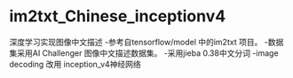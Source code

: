 # im2txt_Chinese_inceptionv4
深度学习实现图像中文描述
-参考自tensorflow/model 中的im2txt 项目。
-数据集采用AI Challenger 图像中文描述数据集。
-采用jieba 0.38中文分词
-image decoding 改用 inception_v4神经网络
